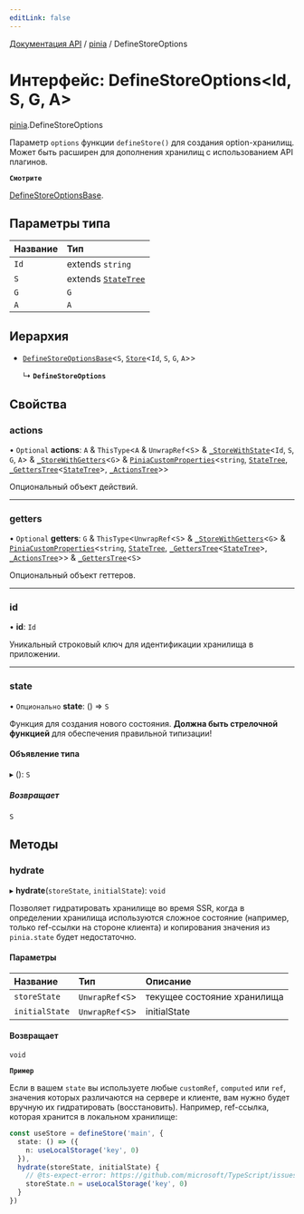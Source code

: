 ```yaml
---
editLink: false
---
```


[Документация API](../index.md) / [pinia](../modules/pinia.md) / DefineStoreOptions

# Интерфейс: DefineStoreOptions\<Id, S, G, A\>

[pinia](../modules/pinia.md).DefineStoreOptions

Параметр `options` функции `defineStore()` для создания option-хранилищ. Может быть расширен для дополнения хранилищ с использованием API плагинов.

**`Смотрите`**

[DefineStoreOptionsBase](pinia.DefineStoreOptionsBase.md).

## Параметры типа

| Название | Тип                                                  |
| :------- | :--------------------------------------------------- |
| `Id`     | extends `string`                                     |
| `S`      | extends [`StateTree`](../modules/pinia.md#StateTree) |
| `G`      | `G`                                                  |
| `A`      | `A`                                                  |

## Иерархия

- [`DefineStoreOptionsBase`](pinia.DefineStoreOptionsBase.md)\<`S`, [`Store`](../modules/pinia.md#Store)\<`Id`, `S`, `G`, `A`\>\>

  ↳ **`DefineStoreOptions`**

## Свойства

### actions

• `Optional` **actions**: `A` & `ThisType`\<`A` & `UnwrapRef`\<`S`\> & [`_StoreWithState`](pinia._StoreWithState.md)\<`Id`, `S`, `G`, `A`\> & [`_StoreWithGetters`](../modules/pinia.md#_StoreWithGetters)\<`G`\> & [`PiniaCustomProperties`](pinia.PiniaCustomProperties.md)\<`string`, [`StateTree`](../modules/pinia.md#StateTree), [`_GettersTree`](../modules/pinia.md#_GettersTree)\<[`StateTree`](../modules/pinia.md#StateTree)\>, [`_ActionsTree`](../modules/pinia.md#_ActionsTree)\>\>

Опциональный объект действий.

___

### getters

• `Optional` **getters**: `G` & `ThisType`\<`UnwrapRef`\<`S`\> & [`_StoreWithGetters`](../modules/pinia.md#_StoreWithGetters)\<`G`\> & [`PiniaCustomProperties`](pinia.PiniaCustomProperties.md)\<`string`, [`StateTree`](../modules/pinia.md#StateTree), [`_GettersTree`](../modules/pinia.md#_GettersTree)\<[`StateTree`](../modules/pinia.md#StateTree)\>, [`_ActionsTree`](../modules/pinia.md#_ActionsTree)\>\> & [`_GettersTree`](../modules/pinia.md#_GettersTree)\<`S`\>

Опциональный объект геттеров.

___

### id

• **id**: `Id`

Уникальный строковый ключ для идентификации хранилища в приложении.

___

### state

• `Опционально` **state**: () => `S`

Функция для создания нового состояния. **Должна быть стрелочной функцией** для обеспечения
правильной типизации!

#### Объявление типа

▸ (): `S`

##### Возвращает

`S`

## Методы

### hydrate

▸ **hydrate**(`storeState`, `initialState`): `void`

Позволяет гидратировать хранилище во время SSR, когда в определении хранилища используются сложное состояние (например, только ref-ссылки на стороне клиента) и копирования значения из `pinia.state` будет недостаточно.

#### Параметры

| Название       | Тип               | Описание                    |
| :------------- | :---------------- | :-------------------------- |
| `storeState`   | `UnwrapRef`\<`S`\> | текущее состояние хранилища |
| `initialState` | `UnwrapRef`\<`S`\> | initialState                |

#### Возвращает

`void`

**`Пример`**

Если в вашем `state` вы используете любые `customRef`, `computed` или `ref`, значения которых различаются на сервере и клиенте, вам нужно будет вручную их гидратировать (восстановить). Например, ref-ссылка, которая хранится в локальном хранилище:

```ts
const useStore = defineStore('main', {
  state: () => ({
    n: useLocalStorage('key', 0)
  }),
  hydrate(storeState, initialState) {
    // @ts-expect-error: https://github.com/microsoft/TypeScript/issues/43826
    storeState.n = useLocalStorage('key', 0)
  }
})
```
